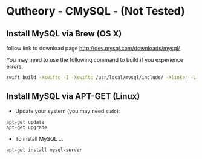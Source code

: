 # Qutheory - CMySQL - (Not Tested)

## Install MySQL via Brew (OS X) 
follow link to download page http://dev.mysql.com/downloads/mysql/

You may need to use the following command to build if you experience errors.

```sh
swift build -Xswiftc -I -Xswiftc /usr/local/mysql/include/ -Xlinker -L -Xlinker /usr/local/mysql/lib/
```

## Install MySQL via APT-GET (Linux)

* Update your system (you may need ```sudo```):
```
apt-get update
apt-get upgrade
```

* To install MySQL ...

```
apt-get install mysql-server
```


